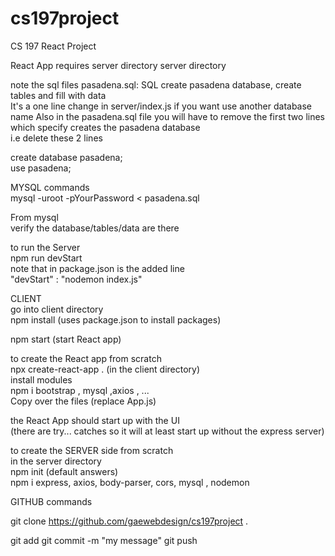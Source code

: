 # cs197project
CS 197 React Project

React App requires server directory 
server directory 

note the sql files
pasadena.sql: SQL create pasadena database, create tables and fill with data  
It's a one line change in server/index.js if you want use another database name 
Also in the pasadena.sql file you will have to remove the first two lines   
which specify creates the pasadena database   
i.e delete these 2 lines  

create database pasadena;  
use pasadena;   






MYSQL commands   
mysql -uroot -pYourPassword < pasadena.sql  

From mysql  
verify the database/tables/data  are there    

to run the Server  
npm run devStart    
note that in package.json is the added line  
"devStart" : "nodemon index.js"  

CLIENT   
go into client  directory   
npm install   (uses package.json to install packages)   

npm start (start React app)   

to create the React app from scratch   
npx create-react-app . (in the client directory)     
install modules    
npm i bootstrap , mysql ,axios , ...   
Copy over the files (replace App.js)     

the React App should start up with the UI   
(there are try... catches so it will at least start up without the express server)

to create the SERVER side from scratch  
in the server directory  
npm init (default answers)   
npm i express, axios, body-parser, cors, mysql , nodemon  


GITHUB commands

git clone https://github.com/gaewebdesign/cs197project  .

git add <file>
git commit -m "my message"
git push
